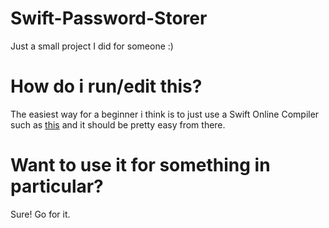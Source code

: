 # Swift-Password-Storer
Just a small project I did for someone :)
# How do i run/edit this?
The easiest way for a beginner i think is to just use a Swift Online Compiler such as [this](https://www.programiz.com/swift/online-compiler/) and it should be pretty easy from there.
# Want to use it for something in particular?
Sure! Go for it.
